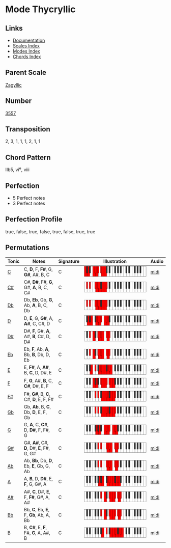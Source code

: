 # Mode Thycryllic

## Links

- [Documentation](README.md)
- [Scales Index](Scales.md)
- [Modes Index](Modes.md)
- [Chords Index](Chords.md)

## Parent Scale

[Zagyllic](ScaleZagyllic.md)

## Number

[3557](https://ianring.com/musictheory/scales/3557)

## Transposition

2, 3, 1, 1, 1, 2, 1, 1

## Chord Pattern

IIb5, vi⁰, viii

## Perfection

- 5 Perfect notes
- 3 Perfect notes

## Perfection Profile

true, false, true, false, true, false, true, true

## Permutations

| Tonic | Notes | Signature | Illustration | Audio |
|-------|-------|-----------|--------------|-------|
| [C](ModeCNaturalThycryllic.md) | C, **D**, F, **F#**, G, **G#**, A#, B, C | C | ![CNaturalThycryllic](ModeCNaturalThycryllic.png) | [midi](https://github.com/edipermadi/music/blob/main/docs/ModeCNaturalThycryllic.mid?raw=true) |
| [C#](ModeCSharpThycryllic.md) | C#, **D#**, F#, **G**, G#, **A**, B, C, C# | C | ![CSharpThycryllic](ModeCSharpThycryllic.png) | [midi](https://github.com/edipermadi/music/blob/main/docs/ModeCSharpThycryllic.mid?raw=true) |
| [Db](ModeDFlatThycryllic.md) | Db, **Eb**, Gb, **G**, Ab, **A**, B, C, Db | C | ![DFlatThycryllic](ModeDFlatThycryllic.png) | [midi](https://github.com/edipermadi/music/blob/main/docs/ModeDFlatThycryllic.mid?raw=true) |
| [D](ModeDNaturalThycryllic.md) | D, **E**, G, **G#**, A, **A#**, C, C#, D | C | ![DNaturalThycryllic](ModeDNaturalThycryllic.png) | [midi](https://github.com/edipermadi/music/blob/main/docs/ModeDNaturalThycryllic.mid?raw=true) |
| [D#](ModeDSharpThycryllic.md) | D#, **F**, G#, **A**, A#, **B**, C#, D, D# | C | ![DSharpThycryllic](ModeDSharpThycryllic.png) | [midi](https://github.com/edipermadi/music/blob/main/docs/ModeDSharpThycryllic.mid?raw=true) |
| [Eb](ModeEFlatThycryllic.md) | Eb, **F**, Ab, **A**, Bb, **B**, Db, D, Eb | C | ![EFlatThycryllic](ModeEFlatThycryllic.png) | [midi](https://github.com/edipermadi/music/blob/main/docs/ModeEFlatThycryllic.mid?raw=true) |
| [E](ModeENaturalThycryllic.md) | E, **F#**, A, **A#**, B, **C**, D, D#, E | C | ![ENaturalThycryllic](ModeENaturalThycryllic.png) | [midi](https://github.com/edipermadi/music/blob/main/docs/ModeENaturalThycryllic.mid?raw=true) |
| [F](ModeFNaturalThycryllic.md) | F, **G**, A#, **B**, C, **C#**, D#, E, F | C | ![FNaturalThycryllic](ModeFNaturalThycryllic.png) | [midi](https://github.com/edipermadi/music/blob/main/docs/ModeFNaturalThycryllic.mid?raw=true) |
| [F#](ModeFSharpThycryllic.md) | F#, **G#**, B, **C**, C#, **D**, E, F, F# | C | ![FSharpThycryllic](ModeFSharpThycryllic.png) | [midi](https://github.com/edipermadi/music/blob/main/docs/ModeFSharpThycryllic.mid?raw=true) |
| [Gb](ModeGFlatThycryllic.md) | Gb, **Ab**, B, **C**, Db, **D**, E, F, Gb | C | ![GFlatThycryllic](ModeGFlatThycryllic.png) | [midi](https://github.com/edipermadi/music/blob/main/docs/ModeGFlatThycryllic.mid?raw=true) |
| [G](ModeGNaturalThycryllic.md) | G, **A**, C, **C#**, D, **D#**, F, F#, G | C | ![GNaturalThycryllic](ModeGNaturalThycryllic.png) | [midi](https://github.com/edipermadi/music/blob/main/docs/ModeGNaturalThycryllic.mid?raw=true) |
| [G#](ModeGSharpThycryllic.md) | G#, **A#**, C#, **D**, D#, **E**, F#, G, G# | C | ![GSharpThycryllic](ModeGSharpThycryllic.png) | [midi](https://github.com/edipermadi/music/blob/main/docs/ModeGSharpThycryllic.mid?raw=true) |
| [Ab](ModeAFlatThycryllic.md) | Ab, **Bb**, Db, **D**, Eb, **E**, Gb, G, Ab | C | ![AFlatThycryllic](ModeAFlatThycryllic.png) | [midi](https://github.com/edipermadi/music/blob/main/docs/ModeAFlatThycryllic.mid?raw=true) |
| [A](ModeANaturalThycryllic.md) | A, **B**, D, **D#**, E, **F**, G, G#, A | C | ![ANaturalThycryllic](ModeANaturalThycryllic.png) | [midi](https://github.com/edipermadi/music/blob/main/docs/ModeANaturalThycryllic.mid?raw=true) |
| [A#](ModeASharpThycryllic.md) | A#, **C**, D#, **E**, F, **F#**, G#, A, A# | C | ![ASharpThycryllic](ModeASharpThycryllic.png) | [midi](https://github.com/edipermadi/music/blob/main/docs/ModeASharpThycryllic.mid?raw=true) |
| [Bb](ModeBFlatThycryllic.md) | Bb, **C**, Eb, **E**, F, **Gb**, Ab, A, Bb | C | ![BFlatThycryllic](ModeBFlatThycryllic.png) | [midi](https://github.com/edipermadi/music/blob/main/docs/ModeBFlatThycryllic.mid?raw=true) |
| [B](ModeBNaturalThycryllic.md) | B, **C#**, E, **F**, F#, **G**, A, A#, B | C | ![BNaturalThycryllic](ModeBNaturalThycryllic.png) | [midi](https://github.com/edipermadi/music/blob/main/docs/ModeBNaturalThycryllic.mid?raw=true) |
